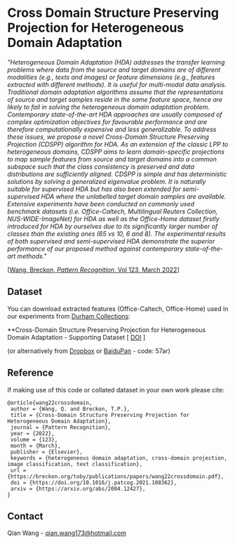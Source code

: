 # Cross Domain Structure Preserving Projection for Heterogeneous Domain Adaptation

_"Heterogeneous Domain Adaptation (HDA) addresses the transfer learning problems where data from the source and target domains are of different modalities (e.g., texts and images) or feature dimensions (e.g., features extracted with different methods). It is useful for multi-modal data analysis. Traditional domain adaptation algorithms assume that the representations of source and target samples reside in the same feature space, hence are likely to fail in solving the heterogeneous domain adaptation problem. Contemporary state-of-the-art HDA approaches are usually composed of complex optimization objectives for favourable performance and are therefore computationally expensive and less generalizable. To address these issues, we propose a novel Cross-Domain Structure Preserving Projection (CDSPP) algorithm for HDA. As an extension of the classic LPP to heterogeneous domains, CDSPP aims to learn domain-specific projections to map sample features from source and target domains into a common subspace such that the class consistency is preserved and data distributions are sufficiently aligned. CDSPP is simple and has deterministic solutions by solving a generalized eigenvalue problem. It is naturally suitable for supervised HDA but has also been extended for semi-supervised HDA where the unlabelled target domain samples are available. Extensive experiments have been conducted on commonly used benchmark datasets (i.e. Office-Caltech, Multilingual Reuters Collection, NUS-WIDE-ImageNet) for HDA as well as the Office-Home dataset firstly introduced for HDA by ourselves due to its significantly larger number of classes than the existing ones (65 vs 10, 6 and 8). The experimental results of both supervised and semi-supervised HDA demonstrate the superior performance of our proposed method against contemporary state-of-the-art methods."_

[[Wang, Breckon, _Pattern Recognition_, Vol 123, March 2022](https://breckon.org/toby/publications/papers/wang22crossdomain.pdf)]


## Dataset

You can download extracted features (Office-Caltech, Office-Home) used in our experiments from [Durham Collections](https://collections.durham.ac.uk):

**Cross-Domain Structure Preserving Projection for Heterogeneous Domain Adaptation - Supporting Dataset
[ [DOI](http://doi.org/10.15128/r2jw827b67n) ]

(or alternatively from  [Dropbox](https://www.dropbox.com/sh/293h2sij1oirn3y/AAD_J8ZReGHglzw84RSs6sb8a?dl=0) or [BaiduPan](https://pan.baidu.com/s/1tLfPuOj8745bme4omzAcNg) - code: 57ar)

## Reference

If making use of this code or collated dataset in your own work please cite:

```
@article{wang22crossdomain,
 author = {Wang, Q. and Breckon, T.P.},
 title = {Cross-Domain Structure Preserving Projection for Heterogeneous Domain Adaptation},
 journal = {Pattern Recognition},
 year = {2022},
 volume = {123},
 month = {March},
 publisher = {Elsevier},
 keywords = {heterogeneous domain adaptation, cross-domain projection, image classification, text classification},
 url = {https://breckon.org/toby/publications/papers/wang22crossdomain.pdf},
 doi = {https://doi.org/10.1016/j.patcog.2021.108362},
 arxiv = {https://arxiv.org/abs/2004.12427},
}

```

## Contact

Qian Wang - qian.wang173@hotmail.com
